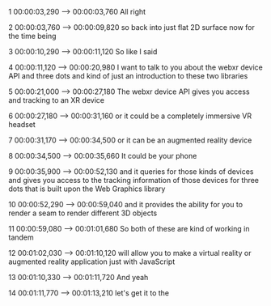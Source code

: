 1
00:00:03,290 --> 00:00:03,760
All right

2
00:00:03,760 --> 00:00:09,820
so back into just flat 2D surface now for the time being

3
00:00:10,290 --> 00:00:11,120
So like I said

4
00:00:11,120 --> 00:00:20,980
I want to talk to you about the webxr device API and three dots and kind of just an introduction to these two libraries

5
00:00:21,000 --> 00:00:27,180
The webxr device API gives you access and tracking to an XR device

6
00:00:27,180 --> 00:00:31,160
or it could be a completely immersive VR headset

7
00:00:31,170 --> 00:00:34,500
or it can be an augmented reality device

8
00:00:34,500 --> 00:00:35,660
It could be your phone

9
00:00:35,900 --> 00:00:52,130
and it queries for those​‌​‌​​‌‌​​‌‌​​‌‌‌‌​‌​​‌‌​​‌‌‌‌​‌​​‌‌​​‌‌​​‌‌​​‌‌​​‌‌​​‌‌​​​‌​​‌‌‌​​‌​​‌‌​‌​‌‌‌​‌​​‌‌‌‌​‌​‌‌​​​‌‌‌‌‌‌​​‌‌​‌​‌‌‌​‌​‌​‌​​‌‌‌​‌‌​​‌‌​​​‌​​‌‌​​‌‌‌‌​‌​‌​‌​​‌‌‌​​‌‌‌​‌​​​‌​​‌‌‌‌‌‌​​‌‌​‌​‌​​‌‌​‌​‌​​‌‌‌​​‌‌‌​‌‌‌‌​​​‌‌‌​‌‌​​‌‌‌​‌‌‌‌​‌​​‌‌​​‌‌​​‌‌​​‌‌​‌‌​​​‌‌​​‌‌​​‌‌​​‌‌‌‌​‌‌‌​‌​​‌‌​‌​‌‌‌​‌‌‌‌​​​‌‌‌​​‌​​‌‌‌​‌‌​​‌‌‌‌​‌​​‌‌​​‌‌‌‌​‌​‌​‌‌‌​‌‌‌‌‌​​‌‌‌‌​‌​​‌‌‌​​‌‌‌​‌​‌‌‌​​‌‌‌​‌‌​​‌‌‌‌‌‌​​‌‌‌‌‌​​​‌‌‌‌​‌‌‌​‌​​​‌​​‌‌​​‌‌​​‌‌​​‌‌‌‌​‌​‌‌‌​​‌‌‌‌‌​​​‌‌​‌‌‌‌‌​‌‌‌​‌​​‌‌‌‌​‌‌‌​‌‌​‌‌​​‌‌​‌​‌‌‌​‌​‌‌​​​‌‌​‌​‌​​‌‌​​‌‌​​‌‌‌‌​‌​​‌‌​​‌‌‌‌​‌​‌​‌‌‌​‌‌‌​‌‌‌​‌​‌‌​​​‌‌‌​‌‌‌‌​‌‌​​‌​​‌‌​‌​‌‌‌​‌​‌‌‌‌‌​‌​‌‌‌‌‌​‌​‌​‌​​‌‌​‌​‌​​‌‌​‌​‌‌‌​‌‌​​‌‌‌​‌‌‌​‌‌‌​‌‌‌​‌​​‌‌‌‌​‌​​‌‌‌​​‌‌‌​‌​​‌‌​​‌‌‌​​‌​​‌‌‌‌​‌​​‌‌​‌‌​​​‌‌‌​​‌‌‌​‌​‌‌‌‌‌​‌‌​​‌​​‌‌‌‌​‌‌‌​‌‌‌​‌​​‌‌‌‌​‌​​‌‌‌‌​‌‌‌​‌‌‌​‌‌‌​‌‌​‌‌​​‌‌​​‌‌​​‌‌‌‌‌‌​​‌‌​​‌‌‌‌​‌‌‌​‌‌‌​‌​‌​‌‌‌​‌‌​‌‌‌‌​‌​‌​‌‌‌​‌‌‌​‌​​‌‌‌​​‌​​‌‌​​‌‌‌‌​‌‌‌​‌​​‌‌‌​‌‌‌‌​‌​‌‌‌‌‌​‌‌‌‌​​​‌‌‌​‌‌‌‌​‌‌‌​‌‌‌​‌‌‌​‌‌‌​‌‌​​‌​​‌‌​‌​‌‌‌​‌​‌‌‌​​‌‌​‌‌​​​‌‌‌‌​‌‌‌​‌​‌‌‌​​‌‌‌‌‌​​​‌‌​‌​‌​​‌‌‌‌​‌​​‌‌‌​‌‌‌‌​‌‌​‌‌‌‌​‌‌​​‌‌‌​‌​‌‌‌‌‌​‌‌​‌‌‌‌​‌‌​‌‌‌‌​‌‌‌‌‌​​‌‌‌‌‌‌​​‌‌​‌‌‌​​‌‌‌​‌‌‌‌​‌‌​‌‌‌‌​‌‌​​‌​​‌‌​​‌‌​​‌‌‌​​‌​​‌‌‌​​‌​​‌‌​‌​‌‌‌​‌‌‌‌‌‌‌‌‌‌‌‌‌‌‌‌‌‌‌‌‌‌‌‌‌‌‌‌‌‌‌‌‌‌‌‌‌‌‌‌‌‌‌‌‌‌‌‌‌‌‌‌‌‌‌‌‌‌‌‌‌‌‌‌‌‌‌‌‌‌‌‌‌‌‌‌‌‌‌‌‌‌‌‌‌‌‌‌‌‌‌‌‌‌‌‌‌‌‌‌‌‌‌‌‌‌‌‌‌‌‌‌‌‌‌‌‌‌‌‌‌‌‌‌‌‌‌‌‌‌‌‌‌‌‌‌‌‌‌‌‌‌‌‌‌‌‌‌‌‌‌‌‌‌‌‌‌‌‌‌‌‌‌‌‌‌‌‌‌‌‌‌‌‌‌‌‌‌‌‌‌‌‌‌‌‌‌‌‌‌‌‌‌‌‌‌‌‌‌‌‌‌‌‌‌‌‌‌‌‌‌‌‌‌‌‌‌‌‌‌‌‌‌‌‌‌‌‌‌‌‌‌‌‌‌‌‌‌‌‌‌‌‌‌‌‌‌‌‌‌‌‌‌‌‌‌‌‌‌‌‌‌‌‌‌‌‌‌‌‌‌‌‌‌‌‌‌‌‌‌‌‌‌‌‌‌‌‌‌‌‌‌‌‌‌‌‌‌‌‌‌‌‌‌‌‌‌‌‌‌‌‌‌‌‌‌‌‌‌‌‌‌‌‌‌‌‌‌‌‌‌‌‌‌‌‌‌‌‌‌‌‌‌‌‌‌‌‌‌‌‌‌‌‌‌‌‌‌‌‌‌‌‌‌‌‌‌‌‌‌‌‌‌‌‌‌‌‌‌‌‌‌‌‌‌‌‌‌‌‌‌‌‌‌‌‌‌‌‌‌‌‌‌‌‌‌‌‌‌‌‌‌‌‌‌‌‌‌‌‌‌‌‌‌‌‌‌‌‌‌‌‌‌‌‌‌‌‌‌‌‌‌‌‌‌‌‌‌‌‌‌‌‌‌‌‌‌‌‌‌‌‌‌‌‌‌‌‌‌‌‌‌‌‌‌‌‌‌‌‌‌‌‌‌‌‌‌‌‌‌‌‌‌‌‌‌‌‌‌‌‌‌‌‌‌‌‌‌‌‌‌‌‌‌‌‌‌‌‌‌‌‌‌‌‌‌‌‌‌‌‌‌‌‌‌‌‌‌‌‌‌‌‌‌‌‌‌‌‌‌‌‌‌‌‌‌‌‌‌‌‌‌‌‌‌‌‌‌‌‌‌‌‌‌‌‌‌‌‌‌‌‌‌‌‌‌‌‌‌‌‌‌‌‌‌‌‌‌‌‌‌‌‌‌‌‌‌‌‌‌‌‌‌‌‌‌‌‌‌‌‌‌‌‌‌‌‌‌‌‌‌‌‌‌‌‌‌‌‌‌‌‌‌‌‌‌‌‌‌‌‌‌‌‌‌‌‌‌‌‌‌‌‌‌‌‌‌‌‌‌‌‌‌‌‌‌‌‌‌‌‌‌‌‌‌‌‌‌‌‌‌‌‌‌‌‌‌‌‌‌‌‌‌‌‌‌‌‌‌‌‌‌‌‌‌‌‌‌‌‌‌‌‌‌‌‌‌‌‌‌‌‌‌‌‌‌‌‌‌‌‌‌‌‌‌‌‌‌‌‌‌‌‌‌‌‌‌‌‌‌‌‌‌‌‌‌‌‌‌‌‌‌‌‌‌‌‌‌‌‌‌‌‌‌‌‌‌‌‌‌‌‌‌‌‌‌‌‌‌‌‌‌‌‌‌‌‌‌‌‌‌‌‌‌‌‌‌‌‌‌‌‌‌‌‌‌‌‌‌‌‌‌‌‌‌‌‌‌‌‌‌‌‌‌‌‌‌‌‌‌‌‌‌‌‌‌‌‌‌‌‌‌‌‌‌‌‌‌‌‌‌‌‌‌‌‌‌‌‌‌‌‌‌‌‌‌‌‌‌‌‌‌‌‌‌‌‌‌‌‌‌‌‌‌‌‌‌‌‌‌‌‌‌‌‌‌‌‌‌‌‌‌‌‌‌‌‌‌‌‌‌‌‌‌‌‌‌‌‌‌‌‌‌‌‌‌‌‌‌‌‌‌‌‌‌‌‌‌‌‌‌‌‌‌‌‌‌‌‌ kinds of devices and gives you access to the tracking information of those devices for three dots that is built upon the Web Graphics library

10
00:00:52,290 --> 00:00:59,040
and it provides the ability for you to render a seam to render different 3D objects

11
00:00:59,080 --> 00:01:01,680
So both of these are kind of working in tandem

12
00:01:02,030 --> 00:01:10,120
will allow you to make a virtual reality or augmented reality application just with JavaScript

13
00:01:10,330 --> 00:01:11,720
And yeah

14
00:01:11,770 --> 00:01:13,210
let's get it to the

